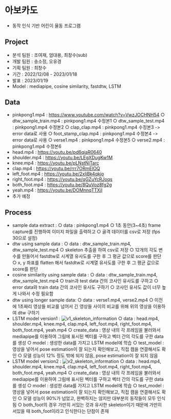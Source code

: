 # 아보카도
- 동작 인식 기반 어린이 율동 프로그램

## Project
- 분석 팀원 : 조여재, 엄대용, 최창수(sub)
- 개발 팀원 : 송소정, 오유경
- 기획 팀원 : 최창수
- 기간 : 2022/12/08 - 2023/01/18
- 발표 : 2023/01/19
- Model : mediapipe, cosine similarity, fastdtw, LSTM
 
## Data
- pinkpong1.mp4 : https://www.youtube.com/watch?v=VwzJOCHNH54
 ○ dtw_sample_train.mp4 : pinkpong1.mp4 수정본1
 ○ dtw_sample_test.mp4 : pinkpong1.mp4 수정본2
 ○ clap_clap.mp4 : pinkpong1.mp4 수정본3 -> error data로 사용
 ○ foot_stamp_clap.mp4 : pinkpong1.mp4 수정본4 -> error data로 사용
 ○ verse1.mp4 : pinkpong1.mp4 수정본5
 ○ verse2.mp4 : pinkpong1.mp4 수정본6
- head.mp4 : https://youtu.be/pd6qiaR0640
- shoulder.mp4 : https://youtu.be/LEgXDugKw1M
- knee.mp4 : https://youtu.be/pLNstNjTarc
- clap.mp4 : https://youtu.be/rrr7ORmElOQ
- left_foot.mp4 : https://youtu.be/2xljBk4qkjo
- right_foot.mp4 : https://youtu.be/qGZuYcRJoqs
- both_foot.mp4 : https://youtu.be/8QuVoz8fg2g
- yeah.mp4 : https://youtu.be/DOMnnqTTXjI
- 추가 예정
 
## Process
- sample data extract : 
 ○ data : pinkpong1.mp4
 ○ 1초 동안(3~4초) frame capture를 진행하여 이미지 파일을 출력하고 
 ○ 골격 데이터를 csv로 저장 (fps 30으로 설정)
- dtw using sample data :
 ○ data : dtw_sample_train.mp4, dtw_sample_test.mp4
 ○ skeleton 추출을 하여 csv로 저장
 ○ 12개의 각도 변수를 만들어서 fastdtw로 시계열 유사도를 구한 후 그 평균 값으로 score를 판단
 ○ x, y 좌표를 flatten 해서 fastdtw로 시계열 유사도를 구한 후 그 평균 값으로 score를 판단
- cosine similarity using sample data : 
 ○ data : dtw_sample_train.mp4, dtw_sample_test.mp4
 ○ train과 test data 간의 코사인 유사도를 구하고 
 ○ error data와 train data 간의 코사인 유사도 구하기 
 ○ 코사인 유사도 값이 너무 높게 나와서 수정 필요함
- dtw using longer sample data: 
 ○ data : verse1.mp4, verse2.mp4
 ○ 이전에 1초짜리 영상들 비교를 넘어서 긴 영상들 사이의 비교를 위해 위의 영상을 이용하여 dtw 구하기
 - LSTM model version1 :
 ![v1_skeleton_information](https://user-images.githubusercontent.com/109574182/211456133-044905fd-415d-4de4-9870-4c19f648aadd.jpg)
 ○ data : head.mp4, shoulder.mp4, knee.mp4, clap.mp4, left_foot.mp4, right_foot.mp4, both_foot.mp4, yeah.mp4
 ○ create_data : 영상 내의 각 프레임을 불러와서 mediapipe를 이용하여 그림에 표시된 벡터를 구하고 벡터 간의 각도를 구한 data를 생성
 ○ model : 생성한 data를 가지고 LSTM model에 학습
 ○ test_model : 영상을 넣어서 pose estimation이 잘 되는지 확인해보고, 직접 캠을 연결해서도 확인
 ○ 모델 성능이 12% 정도 밖에 되지 않음, pose estimation이 잘 되지 않음
 - LSTM model version2 :
 ![v2_skeleton_information](https://user-images.githubusercontent.com/109574182/211456698-d79636fd-3f8c-4117-a618-16391783a932.jpg)
 ○ data : head.mp4, shoulder.mp4, knee.mp4, clap.mp4, left_foot.mp4, right_foot.mp4, both_foot.mp4, yeah.mp4
 ○ create_data : 영상 내의 각 프레임을 불러와서 mediapipe를 이용하여 그림에 표시된 벡터를 구하고 벡터 간의 각도를 구한 data를 생성
 ○ model : 생성한 data를 가지고 LSTM model에 학습
 ○ test_model : 영상을 넣어서 pose estimation이 잘 되는지 확인해보고, 직접 캠을 연결해서도 확인
 ○ 모델 성능이 90%가 넘었고, 완벽하지는 않지만 대부분의 동작들이 모두 인식됨
 ○ both_foot의 경우 가만히 서있는 것과 유사한 skeleton이기 때문에 가만히 서있을 때 both_foot이라고 인식한다는 단점이 존재
 
